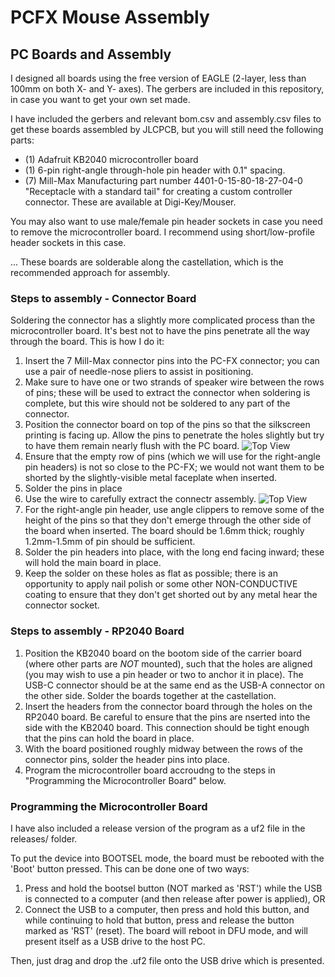 # PCFX Mouse Assembly

## PC Boards and Assembly

I designed all boards using the free version of EAGLE (2-layer, less than 100mm on both X- and Y- axes).
The gerbers are included in this repository, in case you want to get your own set made.

I have included the gerbers and relevant bom.csv and assembly.csv files to get these boards
assembled by JLCPCB, but you will still need the following parts:
- (1) Adafruit KB2040 microcontroller board
- (1) 6-pin right-angle through-hole pin header with 0.1" spacing.
- (7) Mill-Max Manufacturing part number 4401-0-15-80-18-27-04-0 "Receptacle with a standard tail" for creating a custom controller connector.
These are available at Digi-Key/Mouser.

You may also want to use male/female pin header sockets in case you need to remove the microcontroller board.
I recommend using short/low-profile header sockets in this case.

... These boards are solderable along the castellation, which is the recommended approach for assembly.

### Steps to assembly - Connector Board

Soldering the connector has a slightly more complicated process than the microcontroller board.  It's best not to have the pins penetrate all
the way through the board.  This is how I do it:
1. Insert the 7 Mill-Max connector pins into the PC-FX connector; you can use a pair of needle-nose pliers to assist in positioning.
2. Make sure to have one or two strands of speaker wire between the rows of pins; these will be used to extract the connector when
soldering is complete, but this wire should not be soldered to any part of the connector.
3. Position the connector board on top of the pins so that the silkscreen printing is facing up. Allow the pins to penetrate the holes slightly
but try to have them remain nearly flush with the PC board.
![Top View](../images/FXConnector_backside.jpg)
4. Ensure that the empty row of pins (which we will use for the right-angle pin headers) is not so close to the PC-FX; we would not want
them to be shorted by the slightly-visible metal faceplate when inserted.
5. Solder the pins in place
6. Use the wire to carefully extract the connectr assembly.
![Top View](../images/FXPins_in_connector.jpg)
7. For the right-angle pin header, use angle clippers to remove some of the height of the pins so that they don't emerge through the
other side of the board when inserted.  The board should be 1.6mm thick; roughly 1.2mm-1.5mm of pin should be sufficient.
8. Solder the pin headers into place, with the long end facing inward; these will hold the main board in place.
9. Keep the solder on these holes as flat as possible; there is an opportunity to apply nail polish or some other NON-CONDUCTIVE
coating to ensure that they don't get shorted out by any metal hear the connector socket.


### Steps to assembly - RP2040 Board

1. Position the KB2040 board on the bootom side of the carrier board (where other parts are *NOT* mounted), such that the holes are aligned
(you may wish to use a pin header or two to anchor it in place). The USB-C connector should be at the same end as the USB-A connector
on the other side. Solder the boards together at the castellation.
2. Insert the headers from the connector board through the holes on the RP2040 board.  Be careful to ensure that the pins are nserted into
the side with the KB2040 board.
This connection should be tight enough that the pins can hold the board in place.
3. With the board positioned roughly midway between the rows of the connector pins, solder the header pins into place.
4. Program the microcontroller board accroudng to the steps in "Programming the Microcontroller Board" below.


### Programming the Microcontroller Board

I have also included a release version of the program as a uf2 file in the releases/ folder.

To put the device into BOOTSEL mode, the board must be rebooted with the 'Boot' button pressed.  This can be done one of two ways:
1. Press and hold the bootsel button (NOT marked as 'RST') while the USB is connected to a computer (and then release after power is applied), OR
2. Connect the USB to a computer, then press and hold this button, and while continuing to hold that button, press and release the button
marked as 'RST' (reset).
The board will reboot in DFU mode, and will present itself as a USB drive to the host PC.

Then, just drag and drop the .uf2 file onto the USB drive which is presented.

